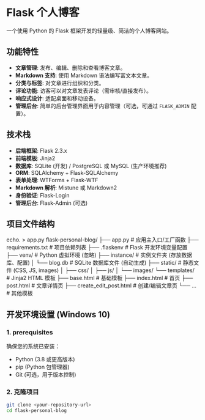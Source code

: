 # Flask 个人博客

一个使用 Python 的 Flask 框架开发的轻量级、简洁的个人博客网站。

## 功能特性

-   **文章管理**: 发布、编辑、删除和查看博客文章。
-   **Markdown 支持**: 使用 Markdown 语法编写富文本文章。
-   **分类与标签**: 对文章进行组织和分类。
-   **评论功能**: 访客可以对文章发表评论（需审核/直接发布）。
-   **响应式设计**: 适配桌面和移动设备。
-   **管理后台**: 简单的后台管理界面用于内容管理（可选，可通过 `FLASK_ADMIN` 配置）。

## 技术栈

-   **后端框架**: Flask 2.3.x
-   **前端模板**: Jinja2
-   **数据库**: SQLite (开发) / PostgreSQL 或 MySQL (生产环境推荐)
-   **ORM**: SQLAlchemy + Flask-SQLAlchemy
-   **表单处理**: WTForms + Flask-WTF
-   **Markdown 解析**: Mistune 或 Markdown2
-   **身份验证**: Flask-Login
-   **管理后台**: Flask-Admin (可选)


## 项目文件结构
echo. > app.py
flask-personal-blog/
├── app.py                 # 应用主入口/工厂函数
├── requirements.txt       # 项目依赖列表
├── .flaskenv             # Flask 开发环境变量配置
├── venv/                 # Python 虚拟环境 (忽略)
├── instance/             # 实例文件夹 (存放数据库、配置)
│   └── blog.db          # SQLite 数据库文件 (自动生成)
├── static/               # 静态文件 (CSS, JS, images)
│   ├── css/
│   ├── js/
│   └── images/
└── templates/            # Jinja2 HTML 模板
    ├── base.html        # 基础模板
    ├── index.html       # 首页
    ├── post.html        # 文章详情页
    ├── create_edit_post.html # 创建/编辑文章页
    └── ...              # 其他模板

## 开发环境设置 (Windows 10)

### 1.  prerequisites

确保您的系统已安装：
-   Python (3.8 或更高版本)
-   pip (Python 包管理器)
-   Git (可选，用于版本控制)

### 2. 克隆项目

```bash
git clone <your-repository-url>
cd flask-personal-blog